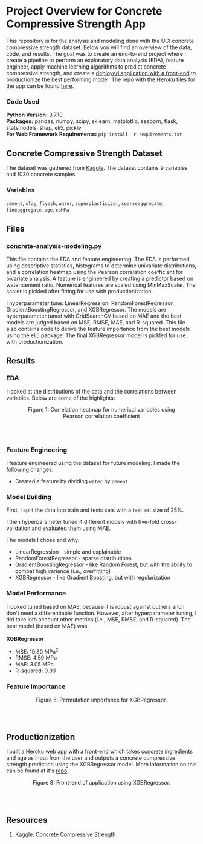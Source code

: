 # Project Overview for Concrete Compressive Strength App

This repository is for the analysis and modeling done with the UCI concrete compressive strength dataset. Below you will find an overview of the data, code, and results. The goal was to create an end-to-end project where I create a pipeline to perform an exploratory data analysis (EDA), feature engineer, apply machine learning algorithms to predict concrete compressive strength, and create a [deployed application with a front-end](https://predict-compressive-strength.herokuapp.com/) to productionize the best performing model. The repo with the Heroku files for the app can be found [here](https://github.com/michaelbryantds/concrete-strength-pred-app).

### Code Used 

**Python Version:** 3.7.10 <br />
**Packages:** pandas, numpy, scipy, sklearn, matplotlib, seaborn, flask, statsmodels, shap, eli5, pickle<br />
**For Web Framework Requirements:**  ```pip install -r requirements.txt```  

## Concrete Compressive Strength Dataset

The dataset was gathered from [Kaggle](https://www.kaggle.com/ronitf/heart-disease-uci). The dataset contains 9 variables and 1030 concrete samples.

### Variables

`cement`, `slag`, `flyash`, `water`, `superplasticizer`, `coarseaggregate`, `fineaggregate`, `age`, `csMPa`

## Files

### concrete-analysis-modeling.py

This file contains the EDA and feature engineering. The EDA is performed using descriptive statistics, histograms to determine univariate distributions, and a correlation heatmap using the Pearson correlation coefficient for bivariate analysis. A feature is engineered by creating a predictor based on water:cement ratio. Numerical features are scaled using MinMaxScaler. The scaler is pickled after fitting for use with productionization.

I hyperparameter tune: LinearRegression, RandomForestRegressor, GradientBoostingRegressor, and XGBRegressor. The models are hyperparameter tuned with GridSearchCV based on MAE and the best models are judged based on MSE, RMSE, MAE, and R-squared. This file also contains code to derive the feature importance from the best models using the eli5 package. The final XGBRegressor model is pickled for use with productionization.

## Results

### EDA

I looked at the distributions of the data and the correlations between variables. Below are some of the highlights:

<div align="center">
  
<figure>
<img src=""><br/>
  <figcaption>Figure 1: Correlation heatmap for numerical variables using Pearson correlation coefficient</figcaption>
</figure>
<br/><br/>
  
</div>
  

### Feature Engineering

I feature engineered using the dataset for future modeling. I made the following changes:
* Created a feature by dividing `water` by `cement`

### Model Building

First, I split the data into train and tests sets with a test set size of 25%.

I then hyperparameter tuned 4 different models with five-fold cross-validation and evaluated them using MAE.

The models I chose and why:
* LinearRegression - simple and explainable
* RandomForestRegressor - sparse distributions
* GradientBoostingRegressor - like Random Forest, but with the ability to combat high variance (i.e., overfitting)
* XGBRegressor - like Gradient Boosting, but with regularization


### Model Performance

I looked tuned based on MAE, because it is robust against outliers and I don't need a differentiable function. However, after hyperparameter tuning, I did take into account other metrics (i.e., MSE, RMSE, and R-squared). The best model (based on MAE) was:
<br/><br/>
**XGBRegressor**
* MSE: 19.80 MPa<sup>2</sup>
* RMSE: 4.59 MPa
* MAE: 3.05 MPa
* R-squared: 0.93

### Feature Importance


<div align="center">
  
<figure>
<img src=""><br/>
  <figcaption>Figure 5: Permutation importance for XGBRegressor.</figcaption>
</figure>
<br/><br/>
  
</div>

## Productionization

I built a [Heroku web app](https://predict-compressive-strength.herokuapp.com/) with a front-end which takes concrete ingredients and age as input from the user and outputs a concrete compressive strength prediction using the XGBRegressor model. More information on this can be found at it's [repo](https://github.com/michaelbryantds/concrete-strength-pred-app).

<div align="center">
  
<figure>
<img src=""><br/>
  <figcaption>Figure 8: Front-end of application using XGBRegressor.</figcaption>
</figure>
<br/><br/>
  
</div>

## Resources

1. [Kaggle: Concrete Compressive Strength](https://www.kaggle.com/maajdl/yeh-concret-data)
